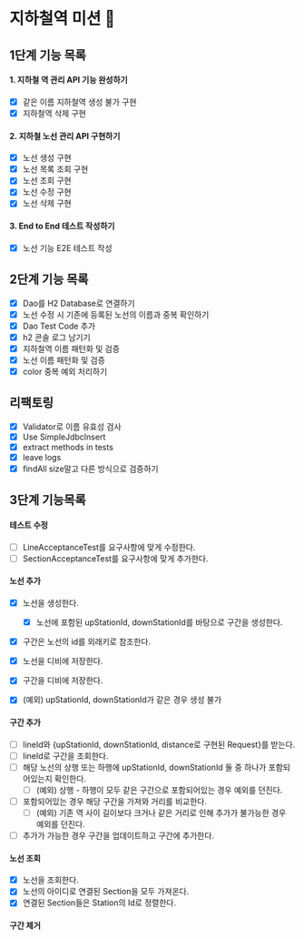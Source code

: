 # 지하철역 미션 🚃

## 1단계 기능 목록

#### 1. 지하철 역 관리 API 기능 완성하기
   - [x] 같은 이름 지하철역 생성 불가 구현
   - [x] 지하철역 삭제 구현

#### 2. 지하철 노선 관리 API 구현하기
   - [x] 노선 생성 구현
   - [x] 노선 목록 조회 구현
   - [x] 노선 조회 구현
   - [x] 노선 수정 구현
   - [x] 노선 삭제 구현
   
#### 3. End to End 테스트 작성하기
   - [x] 노선 기능 E2E 테스트 작성
   
## 2단계 기능 목록
   - [x] Dao를 H2 Database로 연결하기
   - [x] 노선 수정 시 기존에 등록된 노선의 이름과 중복 확인하기 
   - [x] Dao Test Code 추가
   - [x] h2 콘솔 로그 남기기
   - [x] 지하철역 이름 패턴화 및 검증
   - [x] 노선 이름 패턴화 및 검증 
   - [x] color 중복 예외 처리하기

## 리팩토링
   - [x] Validator로 이름 유효성 검사
   - [x] Use SimpleJdbcInsert
   - [x] extract methods in tests
   - [x] leave logs
   - [x] findAll size말고 다른 방식으로 검증하기

## 3단계 기능목록

#### 테스트 수정
- [ ] LineAcceptanceTest를 요구사항에 맞게 수정한다.
- [ ] SectionAcceptanceTest를 요구사항에 맞게 추가한다.

#### 노선 추가
- [x] 노선을 생성한다.
  - [x] 노선에 포함된 upStationId, downStationId를 바탕으로 구간을 생성한다.
- [x] 구간은 노선의 id를 외래키로 참조한다.
- [x] 노선을 디비에 저장한다.
- [x] 구간을 디비에 저장한다.

- [x] (예외) upStationId, downStationId가 같은 경우 생성 불가

#### 구간 추가
- [ ] lineId와 {upStationId, downStationId, distance로 구현된 Request}를 받는다.
- [ ] lineId로 구간을 조회한다.
- [ ] 해당 노선의 상행 또는 하행에 upStationId, downStationId 둘 중 하나가 포함되어있는지 확인한다.
  - [ ] (예외) 상행 - 하행이 모두 같은 구간으로 포함되어있는 경우 예외를 던진다.
- [ ] 포함되어있는 경우 해당 구간을 가져와 거리를 비교한다. 
  - [ ] (예외) 기존 역 사이 길이보다 크거나 같은 거리로 인해 추가가 불가능한 경우 예외를 던진다.
- [ ] 추가가 가능한 경우 구간을 업데이트하고 구간에 추가한다.

#### 노선 조회
- [x] 노선을 조회한다.
- [x] 노선의 아이디로 연결된 Section을 모두 가져온다.
- [x] 연결된 Section들은 Station의 Id로 정렬한다.

#### 구간 제거